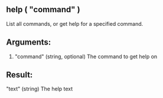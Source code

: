 ## help ( "command" )

List all commands, or get help for a specified command.

## Arguments:
1. "command"     (string, optional) The command to get help on

## Result:
"text"     (string) The help text
